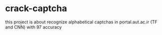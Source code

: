 # crack-captcha
this project is about recognize alphabetical captchas in portal.aut.ac.ir (TF and CNN)  with 97 accuracy
